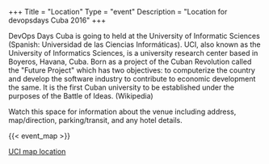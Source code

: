 +++
Title = "Location"
Type = "event"
Description = "Location for devopsdays Cuba 2016"
+++

DevOps Days Cuba is going to held at the University of Informatic Sciences (Spanish: Universidad de las Ciencias Informáticas). UCI, also known as the University of Informatics Sciences, is a university research center based in Boyeros, Havana, Cuba. Born as a project of the Cuban Revolution called the "Future Project" which has two objectives: to computerize the country and develop the software industry to contribute to economic development the same. It is the first Cuban university to be established under the purposes of the Battle of Ideas. (Wikipedia)

Watch this space for information about the venue including address, map/direction, parking/transit, and any hotel details.

{{< event_map >}} 

<a href="//www.uci.cu/contact" target="_new">UCI map location</a>

